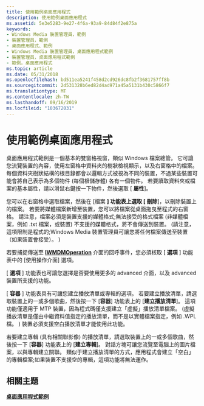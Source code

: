 ```yaml
---
title: 使用範例桌面應用程式
description: 使用範例桌面應用程式
ms.assetid: 5e3e5283-9e27-4f6a-93a9-84d84f2e875a
keywords:
- Windows Media 裝置管理員，範例
- 裝置管理員，範例
- 桌面應用程式、範例
- Windows Media 裝置管理員，桌面應用程式範例
- 裝置管理員，桌面應用程式範例
- 範例，桌面應用程式
ms.topic: article
ms.date: 05/31/2018
ms.openlocfilehash: bd511ea5241f458d2cd926dc8fb2f3681757ff8b
ms.sourcegitcommit: 2d531328b6ed82d4ad971a45a5131b430c5866f7
ms.translationtype: MT
ms.contentlocale: zh-TW
ms.lasthandoff: 09/16/2019
ms.locfileid: "103672031"
---
```

# <a name="using-the-sample-desktop-application"></a>使用範例桌面應用程式

桌面應用程式範例是一個基本的雙窗格視窗，類似 Windows 檔案總管。 它可讓您流覽裝置的內容，使用左窗格中資料夾的樹狀檢視顯示，以及右窗格中的檔案。 每個資料夾樹狀結構的根目錄都會以邏輯方式被視為不同的裝置，不過某些裝置可能會將自己表示為多個物件 (每個根儲存體) 各有一個物件。 若要讀取資料夾或檔案的基本屬性，請以滑鼠右鍵按一下物件，然後選取 [ **屬性**]。

您可以在右窗格中選取檔案，然後在 [檔案 **] 功能表上選取 [** **刪除**]，以刪除裝置上的檔案。 若要將媒體檔案新增至裝置，您可以將檔案從桌面拖曳至程式的右窗格。 請注意，檔案必須是裝置支援的媒體格式;無法接受的格式檔案 (非媒體檔案，例如 .txt 檔案，或裝置) 不支援的媒體格式，將不會傳送到裝置。  (請注意，這項限制是程式的;Windows Media 裝置管理員可讓您將任何檔案傳送至裝置（如果裝置會接受）。 ) 

若要捕捉傳送至 [**IWMDMOperation**](/windows/desktop/api/mswmdm/nn-mswmdm-iwmdmoperation) 介面的回呼事件，您必須核取 [ **選項** ] 功能表中的 [使用操作介面] 選項。

[ **選項** ] 功能表也可讓您選擇是否要使用更多的 advanced 介面，以及 advanced 裝置所支援的功能。

[ **容器** ] 功能表具有可讓您建立播放清單或專輯的選項。 若要建立播放清單，請選取裝置上的一或多個歌曲，然後按一下 [**容器**] 功能表上的 [**建立播放清單**]。 這項功能僅適用于 MTP 裝置，因為程式碼僅支援建立「虛擬」播放清單檔案。  (虛擬播放清單是僅由中繼資料值指定的播放清單，而不是以實體檔案指定，例如 .WPL 檔。 ) 裝置必須支援空白播放清單才能使用此功能。

若要建立專輯 (具有相關聯影像) 的播放清單，請選取裝置上的一或多個歌曲，然後按一下 [**容器**] 功能表上的 [**建立專輯**]。 對話方塊可讓您流覽至電腦上的圖片檔案，以與專輯建立關聯。 類似于建立播放清單的方式，應用程式會建立「空白」的專輯檔案;如果裝置不支援空的專輯，這項功能將無法運作。

## <a name="related-topics"></a>相關主題

<dl> <dt>

[**桌面應用程式範例**](sample-desktop-application.md)
</dt> </dl>

 

 




